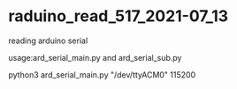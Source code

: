# raduino_read_517_2021-07_13
reading arduino serial

usage:ard_serial_main.py and ard_serial_sub.py

python3 ard_serial_main.py "/dev/ttyACM0" 115200
